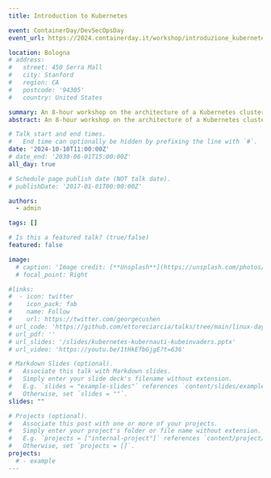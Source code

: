 ```yaml
---
title: Introduction to Kubernetes

event: ContainerDay/DevSecOpsDay
event_url: https://2024.containerday.it/workshop/introduzione_kubernetes.html

location: Bologna
# address:
#   street: 450 Serra Mall
#   city: Stanford
#   region: CA
#   postcode: '94305'
#   country: United States

summary: An 8-hour workshop on the architecture of a Kubernetes cluster and its core components
abstract: An 8-hour workshop on the architecture of a Kubernetes cluster and its core components

# Talk start and end times.
#   End time can optionally be hidden by prefixing the line with `#`.
date: '2024-10-10T11:00:00Z'
# date_end: '2030-06-01T15:00:00Z'
all_day: true

# Schedule page publish date (NOT talk date).
# publishDate: '2017-01-01T00:00:00Z'

authors:
  - admin

tags: []

# Is this a featured talk? (true/false)
featured: false

image:
  # caption: 'Image credit: [**Unsplash**](https://unsplash.com/photos/bzdhc5b3Bxs)'
  # focal_point: Right

#links:
#  - icon: twitter
#    icon_pack: fab
#    name: Follow
#    url: https://twitter.com/georgecushen
# url_code: 'https://github.com/ettoreciarcia/talks/tree/main/linux-day-28-10-2023/demo'
# url_pdf: ''
# url_slides: '/slides/kubernetes-kubernauti-kubeinvaders.pptx'
# url_video: 'https://youtu.be/1tHkEfbGjgE?t=636'

# Markdown Slides (optional).
#   Associate this talk with Markdown slides.
#   Simply enter your slide deck's filename without extension.
#   E.g. `slides = "example-slides"` references `content/slides/example-slides.md`.
#   Otherwise, set `slides = ""`.
slides: ""

# Projects (optional).
#   Associate this post with one or more of your projects.
#   Simply enter your project's folder or file name without extension.
#   E.g. `projects = ["internal-project"]` references `content/project/deep-learning/index.md`.
#   Otherwise, set `projects = []`.
projects:
  # - example
---
```


<!-- {{% callout note %}}
Click on the **Slides** button above to view the built-in slides feature.
{{% /callout %}} -->

<!-- Slides can be added in a few ways:

- **Create** slides using Hugo Blox Builder's [_Slides_](https://docs.hugoblox.com/reference/content-types/) feature and link using `slides` parameter in the front matter of the talk file
- **Upload** an existing slide deck to `static/` and link using `url_slides` parameter in the front matter of the talk file
- **Embed** your slides (e.g. Google Slides) or presentation video on this page using [shortcodes](https://docs.hugoblox.com/reference/markdown/).

Further event details, including [page elements](https://docs.hugoblox.com/reference/markdown/) such as image galleries, can be added to the body of this page. -->

